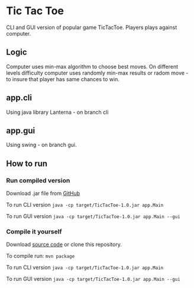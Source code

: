 # Tic Tac Toe
CLI and GUI version of popular game TicTacToe. Players plays against computer.

## Logic
Computer uses min-max algorithm to choose best moves. On different levels 
difficulty computer uses randomly min-max results or radom move - to insure that 
player has same chances to win.

## app.cli
Using java library Lanterna - on branch cli

## app.gui
Using swing - on branch gui.

## How to run
### Run compiled version
Download .jar file from [GitHub](https://github.com/JanekKar/tic-tac-toe-kck/releases)

To run CLI version `java -cp target/TicTacToe-1.0.jar app.Main`

To run GUI version `java -cp target/TicTacToe-1.0.jar app.Main --gui`
### Compile it yourself
Download [source code](https://github.com/JanekKar/tic-tac-toe-kck/releases) or clone this repository. 

To compile run: `mvn package`

To run CLI version `java -cp target/TicTacToe-1.0.jar app.Main`

To run GUI version `java -cp target/TicTacToe-1.0.jar app.Main --gui`



